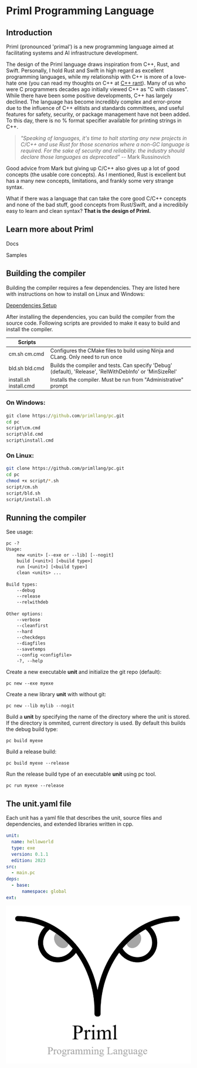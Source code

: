 # Priml Programming Language
## Introduction
Priml (pronounced 'primal') is a new programming language aimed at facilitating systems and AI infrastructure development.

The design of the Priml language draws inspiration from C++, Rust, and Swift. Personally, I hold Rust and Swift in high regard as excellent programming languages, while my relationship with C++ is more of a love-hate one (you can read my thoughts on C++ at [C++ rant](doc/cppthoughts.md)). Many of us who were C programmers decades ago initially viewed C++ as "C with classes". While there have been some positive developments, C++ has largely declined. The language has become incredibly complex and error-prone due to the influence of C++ elitists and standards committees, and useful features for safety, security, or package management have not been added. To this day, there is no % format specifier available for printing strings in C++.

>*"Speaking of languages, it's time to halt starting any new projects in C/C++ and use Rust for those scenarios where a non-GC language is required. For the sake of security and reliability. the industry should declare those languages as deprecated"* -- Mark Russinovich

Good advice from Mark but giving up C/C++ also gives up a lot of good concepts (the usable core concepts). As I mentioned, Rust is excellent but has a many new concepts, limitations, and frankly some very strange syntax.

What if there was a language that can take the core good C/C++ concepts and none of the bad stuff, good concepts from Rust/Swift, and a incredibily easy to learn and clean syntax?  **That is the design of Priml.**

## Learn more about Priml

Docs

Samples

## Building the compiler
Building the compiler requires a few dependencies. They are listed here with instructions on how to install on Linux and Windows:

[Dependencies Setup](doc/setup.md)

After installing the dependencies, you can build the compiler from the source code. Following scripts are provided to make it easy to build and install the compiler.

| Scripts | |
| - | - |
| cm.sh cm.cmd | Configures the CMake files to build using Ninja and CLang. Only need to run once |
| bld.sh bld.cmd | Builds the compiler and tests. Can specify 'Debug' (default), 'Release', 'RelWithDebInfo' or 'MinSizeRel'  |
| install.sh install.cmd | Installs the compiler.  Must be run from "Administrative" prompt |

### On Windows:
```cmd
git clone https://github.com/primllang/pc.git
cd pc
script\cm.cmd
script\bld.cmd
script\install.cmd
```
### On Linux:
```bash
git clone https://github.com/primllang/pc.git
cd pc
chmod +x script/*.sh
script/cm.sh
script/bld.sh
script/install.sh
```
## Running the compiler
See usage:
```
pc -?
Usage:
    new <unit> [--exe or --lib] [--nogit]
    build [<unit>] [<build type>]
    run [<unit>] [<build type>]
    clean <units> ...

Build types:
    --debug
    --release
    --relwithdeb

Other options:
    --verbose
    --cleanfirst
    --hard
    --checkdeps
    --diagfiles
    --savetemps
    --config <configfile>
    -?, --help
```
Create a new executable **unit** and initialize the git repo (default):
```
pc new --exe myexe
```
Create a new library **unit** with without git:
```
pc new --lib mylib --nogit
```
Build a **unit** by specifying the name of the directory where the unit is stored. If the directory is ommited, current directory is used.  By default this builds the debug build type:
```
pc build myexe
```
Build a release build:
```
pc build myexe --release
```
Run the release build type of an executable **unit** using pc tool.
```
pc run myexe --release
```
## The **unit.yaml** file
Each unit has a yaml file that describes the unit, source files and  dependencies, and extended libraries written in cpp.
```yaml
unit:
  name: helloworld
  type: exe
  version: 0.1.1
  edition: 2023
src:
  - main.pc
deps:
  - base:
      namespace: global
ext:
```

![](doc/primllogo.jpg)
